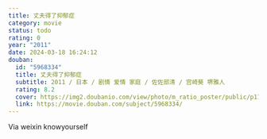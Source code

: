 ```yaml
---
title: 丈夫得了抑郁症
category: movie
status: todo
rating: 0
year: "2011"
date: 2024-03-18 16:24:12
douban:
  id: "5968334"
  title: 丈夫得了抑郁症
  subtitle: 2011 / 日本 / 剧情 爱情 家庭 / 佐佐部清 / 宫崎葵 堺雅人
  rating: 8.2
  cover: https://img2.doubanio.com/view/photo/m_ratio_poster/public/p1171252131.jpg
  link: https://movie.douban.com/subject/5968334/
---
```


Via weixin knowyourself 